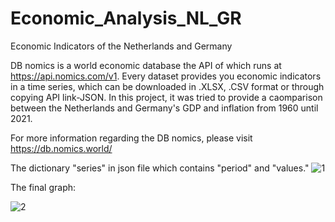 # Economic_Analysis_NL_GR
Economic Indicators of the Netherlands and Germany

DB nomics is a world economic database the API of which runs at https://api.nomics.com/v1. Every dataset provides you economic indicators in a time series, which can be downloaded in .XLSX, .CSV format or through copying API link-JSON. In this project, it was tried to provide a caomparison between the Netherlands and Germany's GDP and inflation from 1960 until 2021. 

For more information regarding the DB nomics, please visit https://db.nomics.world/




The dictionary "series" in json file which contains "period" and "values."
![1](https://user-images.githubusercontent.com/121558433/213943314-1e9a4fb2-502b-4765-bc29-cf49dfea3e96.PNG)









The final graph:

![2](https://user-images.githubusercontent.com/121558433/213943420-829bc3e5-0b80-45e1-851e-407df2e457b3.PNG)

